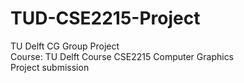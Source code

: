 # TUD-CSE2215-Project
TU Delft CG Group Project  
Course: TU Delft Course CSE2215 Computer Graphics  
Project submission
